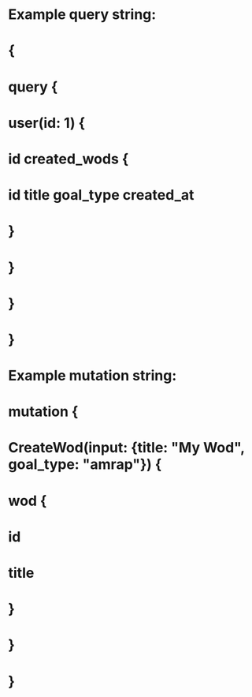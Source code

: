 # Example query string:
# {
#   query {
#     user(id: 1) {
#       id created_wods {
#         id title goal_type created_at
#       }
#     }
#   }
# }

# Example mutation string:
# mutation {
#   CreateWod(input: {title: "My Wod", goal_type: "amrap"}) {
#     wod {
#       id
#       title
#     }
#   }
# }
